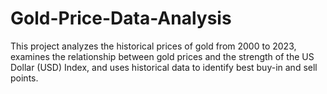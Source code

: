 # Gold-Price-Data-Analysis
This project analyzes the historical prices of gold from 2000 to 2023, examines the relationship between gold prices and the strength of the US Dollar (USD) Index, and uses historical data to identify best buy-in and sell points.

